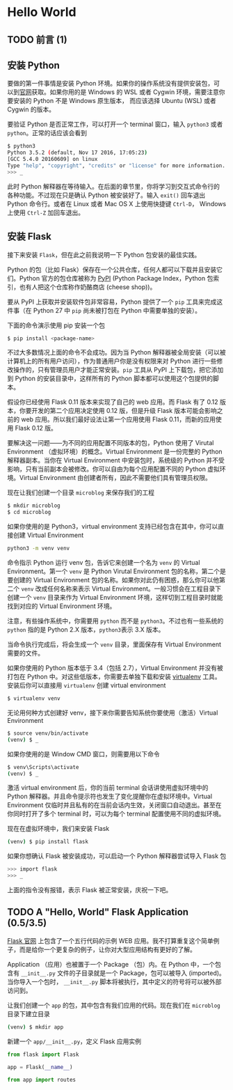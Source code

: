 # Hello World

## TODO 前言 (1)

## 安装 Python

要做的第一件事情是安装 Python 环境。如果你的操作系统没有提供安装包，可
以到[官网](http://python.org/download/)获取。如果你用的是 Windows 的
WSL 或者 Cygwin 环境，需要注意你要安装的 Python 不是 Windows 原生版本，
而应该选择 Ubuntu (WSL) 或者 Cygwin 的版本。

要验证 Python 是否正常工作，可以打开一个 terminal 窗口，输入 `python3`
或者 `python`。正常的话应该会看到

```bash
$ python3
Python 3.5.2 (default, Nov 17 2016, 17:05:23)
[GCC 5.4.0 20160609] on linux
Type "help", "copyright", "credits" or "license" for more information.
>>> _
```

此时 Python 解释器在等待输入。在后面的章节里，你将学习到交互式命令行的
各种功能。不过现在只是确认 Python 被安装好了。输入 `exit()` 回车退出
Python 命令行。或者在 Linux 或者 Mac OS X 上使用快捷键 `Ctrl-D`，
Windows 上使用 `Ctrl-Z` 加回车退出。

## 安装 Flask

接下来安装 `Flask`，但在此之前我说明一下 Python 包安装的最佳实践。

Python 的包（比如 Flask）保存在一个公共仓库，任何人都可以下载并且安装它们。Python 官方的包仓库被称为 [PyPI](https://pypi.python.org/pypi) (Python Package Index，Python 包索引，也有人把这个仓库称作奶酪商店 (cheese shop))。

要从 PyPI 上获取并安装软件包非常容易，Python 提供了一个 `pip` 工具来完成这件事（在 Python 27 中 `pip` 尚未被打包在 Python 中需要单独的安装）。

下面的命令演示使用 pip 安装一个包

```bash
$ pip install <package-name>
```

不过大多数情况上面的命令不会成功。因为当 Python 解释器被全局安装（可以被计算机上的所有用户访问），作为普通用户你是没有权限来对 Python 进行一些修改操作的，只有管理员用户才能正常安装。`pip` 工具从 PyPI 上下载包，把它添加到 Python 的安装目录中，这样所有的 Python 脚本都可以使用这个包提供的脚本。

假设你已经使用 Flask 0.11 版本来实现了自己的 web 应用。而 Flask 有了 0.12 版本，你要开发的第二个应用决定使用 0.12 版，但是升级 Flask 版本可能会影响之前的 web 应用。所以我们最好设法让第一个应用使用 Flask 0.11，而新的应用使用 Flask 0.12 版。

要解决这一问题——为不同的应用配置不同版本的包，Python 使用了 Virutal Environment （虚拟环境）的概念。Virtual Environment 是一份完整的 Python 解释器副本。当你在 Virtual Environment 中安装包时，系统级的 Python 并不受影响，只有当前副本会被修改。你可以自由为每个应用配置不同的 Python 虚拟环境。Virtual Environment 由创建者所有，因此不需要他们具有管理员权限。

现在让我们创建一个目录 `microblog` 来保存我们的工程

```bash
$ mkdir microblog
$ cd microblog
```

如果你使用的是 Python3，virtual environment 支持已经包含在其中，你可以直接创建 Virtual Environment

```bash
python3 -m venv venv
```

命令指示 Python 运行 venv 包，告诉它来创建一个名为 `venv` 的 Virtual Environment。第一个 `venv` 是 Python Virutal Environment 包的名称，第二个是要创建的 Virtual Environment 包的名称。如果你对此仍有困惑，那么你可以他第二个 `venv` 改成任何名称来表示 Virtual Environment。一般习惯会在工程目录下创建一个 `venv` 目录来作为  Virtual Environment 环境，这样切到工程目录时就能找到对应的 Virtual Environment 环境。

注意，有些操作系统中，你需要用 `python` 而不是 `python3`。不过也有一些系统的 `python` 指的是 Python 2.X 版本，`python3`表示 3.X 版本。

当命令执行完成后，将会生成一个 `venv` 目录，里面保存有 Virtual Environment 需要的文件。

如果你使用的 Python 版本低于 3.4（包括 2.7），Virtual Environment 并没有被打包在 Python 中。对这些低版本，你需要去单独下载和安装 [virtualenv](https://virtualenv.pypa.io/) 工具。安装后你可以直接用 `virtualenv` 创建 virtual environment

```bash
$ virtualenv venv
```

无论用何种方式创建好 venv，接下来你需要告知系统你要使用（激活）Virtual Environment

```bash
$ source venv/bin/activate
(venv) $ _
```

如果你使用的是 Window CMD 窗口，则需要用以下命令
```cmd
$ venv\Scripts\activate
(venv) $ _
```

激活 virtual environment 后，你的当前 terminal 会话讲使用虚拟环境中的 Python 解释器。并且命令提示符也发生了变化提醒你在虚拟环境中。Virtual Environment 仅临时并且私有的在当前会话内生效，关闭窗口自动退出。甚至在你同时打开了多个 terminal 时，可以为每个 terminal 配置使用不同的虚拟环境。

现在在虚拟环境中，我们来安装 Flask

```bash
(venv) $ pip install flask
```

如果你想确认 Flask 被安装成功，可以启动一个 Python 解释器尝试导入 Flask 包

```bash
>>> import flask
>>> _
```

上面的指令没有报错，表示 Flask 被正常安装，庆祝一下吧。

## TODO A "Hello, World" Flask Application (0.5/3.5)

[Flask 官网](http://flask.pocoo.org/) 上包含了一个五行代码的示例 WEB 应用。我不打算重复这个简单例子，而是给你一个更复杂的例子，让你对大型应用结构有更好的了解。

Application （应用）也被置于一个 Package （包）内。在 Python 中，一个包含有 `__init__.py` 文件的子目录就是一个 Package，包可以被导入 (imported)。当你导入一个包时， `__init__.py` 脚本将被执行，其中定义的符号将可以被外部访问到。

让我们创建一个 `app` 的包，其中包含有我们应用的代码。现在我们在 `microblog` 目录下建立目录 

```bash
(venv) $ mkdir app
```

新建一个 `app/__init__.py`，定义 Flask 应用实例
```python
from flask import Flask

app = Flask(__name__)

from app import routes
``` 




